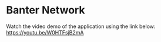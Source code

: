# Banter Network

Watch the video demo of the application using the link below:
https://youtu.be/W0HTFsjB2mA

